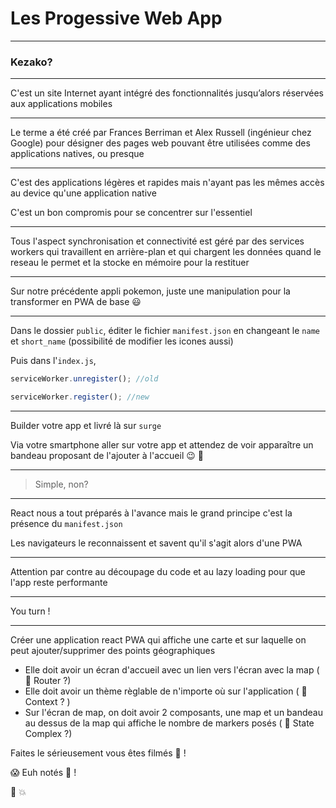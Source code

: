 # Les Progessive Web App

---

### Kezako?

----

C'est un site Internet ayant intégré des fonctionnalités jusqu’alors réservées aux applications mobiles

----

Le terme a été créé par Frances Berriman et Alex Russell (ingénieur chez Google) pour désigner des pages web pouvant être utilisées comme des applications natives, ou presque

----

C'est des applications légères et rapides mais n'ayant pas les mêmes accès au device qu'une application native

C'est un bon compromis pour se concentrer sur l'essentiel

----

Tous l'aspect synchronisation et connectivité est géré par des services workers qui travaillent en arrière-plan et qui chargent les données quand le reseau le permet et la stocke en mémoire pour la restituer

----

Sur notre précédente appli pokemon, juste une manipulation pour la transformer en PWA de base 😃

----

Dans le dossier `public`, éditer le fichier `manifest.json` en changeant le `name` et `short_name` (possibilité de modifier les icones aussi)

Puis dans l'`index.js`,

```js
serviceWorker.unregister(); //old

serviceWorker.register(); //new
```

----

Builder votre app et livré là sur `surge`

Via votre smartphone aller sur votre app et attendez de voir apparaître un bandeau proposant de l'ajouter à l'accueil 😉 🎉

----

> Simple, non?

----

React nous a tout préparés à l'avance mais le grand principe c'est la présence du `manifest.json`

Les navigateurs le reconnaissent et savent qu'il s'agit alors d'une PWA

----

Attention par contre au découpage du code et au lazy loading pour que l'app reste performante

---

You turn !

----

Créer une application react PWA qui affiche une carte et sur laquelle on peut ajouter/supprimer des points géographiques

- Elle doit avoir un écran d'accueil avec un lien vers l'écran avec la map ( 🤔 Router ?)
- Elle doit avoir un thème règlable de n'importe où sur l'application ( 🤔 Context ? )
- Sur l'écran de map, on doit avoir 2 composants, une map et un bandeau au dessus de la map qui affiche le nombre de markers posés ( 🤔 State Complex ?)

Faites le sérieusement vous êtes filmés 📸 !

😱 Euh notés 💯 !

🏁 💥

